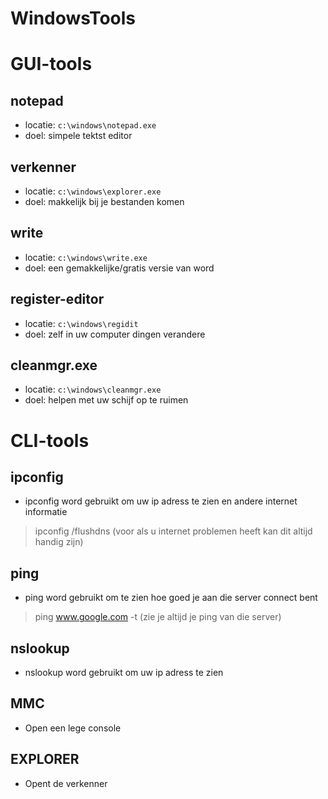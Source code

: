 # WindowsTools

# GUI-tools
## notepad
- locatie: `c:\windows\notepad.exe`
- doel: simpele tektst editor

## verkenner
- locatie: `c:\windows\explorer.exe`
- doel: makkelijk bij je bestanden komen

## write
- locatie: `c:\windows\write.exe`
- doel: een gemakkelijke/gratis versie van word 

## register-editor
- locatie: `c:\windows\regidit`
- doel: zelf in uw computer dingen verandere

## cleanmgr.exe
- locatie: `c:\windows\cleanmgr.exe`
- doel: helpen met uw schijf op te ruimen

# CLI-tools

## ipconfig
- ipconfig word gebruikt om uw ip adress te zien en andere internet informatie
> ipconfig /flushdns (voor als u internet problemen heeft kan dit altijd handig zijn)

## ping
- ping word gebruikt om te zien hoe goed je aan die server connect bent
> ping www.google.com -t (zie je altijd je ping van die server)

## nslookup
- nslookup word gebruikt om uw ip adress te zien

## MMC
- Open een lege console

## EXPLORER
- Opent de verkenner
